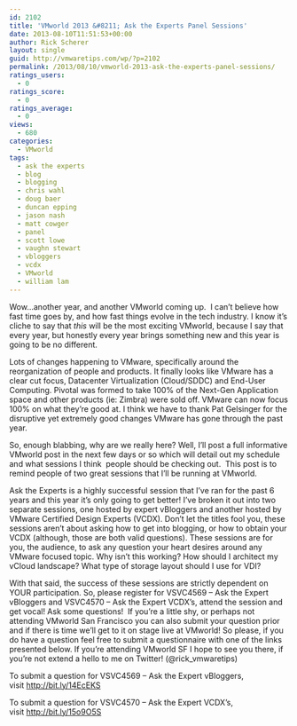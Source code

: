 ```yaml
---
id: 2102
title: 'VMworld 2013 &#8211; Ask the Experts Panel Sessions'
date: 2013-08-10T11:51:53+00:00
author: Rick Scherer
layout: single
guid: http://vmwaretips.com/wp/?p=2102
permalink: /2013/08/10/vmworld-2013-ask-the-experts-panel-sessions/
ratings_users:
  - 0
ratings_score:
  - 0
ratings_average:
  - 0
views:
  - 680
categories:
  - VMworld
tags:
  - ask the experts
  - blog
  - blogging
  - chris wahl
  - doug baer
  - duncan epping
  - jason nash
  - matt cowger
  - panel
  - scott lowe
  - vaughn stewart
  - vbloggers
  - vcdx
  - VMworld
  - william lam
---
```

Wow&#8230;another year, and another VMworld coming up.  I can&#8217;t believe how fast time goes by, and how fast things evolve in the tech industry. I know it&#8217;s cliche to say that _this_ will be the most exciting VMworld, because I say that every year, but honestly every year brings something new and this year is going to be no different.

Lots of changes happening to VMware, specifically around the reorganization of people and products. It finally looks like VMware has a clear cut focus, Datacenter Virtualization (Cloud/SDDC) and End-User Computing. Pivotal was formed to take 100% of the Next-Gen Application space and other products (ie: Zimbra) were sold off. VMware can now focus 100% on what they&#8217;re good at. I think we have to thank Pat Gelsinger for the disruptive yet extremely good changes VMware has gone through the past year.

So, enough blabbing, why are we really here? Well, I&#8217;ll post a full informative VMworld post in the next few days or so which will detail out my schedule and what sessions I think  people should be checking out.  This post is to remind people of two great sessions that I&#8217;ll be running at VMworld.

Ask the Experts is a highly successful session that I&#8217;ve ran for the past 6 years and this year it&#8217;s only going to get better! I&#8217;ve broken it out into two separate sessions, one hosted by expert vBloggers and another hosted by VMware Certified Design Experts (VCDX). Don&#8217;t let the titles fool you, these sessions aren&#8217;t about asking how to get into blogging, or how to obtain your VCDX (although, those are both valid questions). These sessions are for you, the audience, to ask any question your heart desires around any VMware focused topic. Why isn&#8217;t this working? How should I architect my vCloud landscape? What type of storage layout should I use for VDI?

With that said, the success of these sessions are strictly dependent on YOUR participation. So, please register for VSVC4569 &#8211; Ask the Expert vBloggers and VSVC4570 &#8211; Ask the Expert VCDX&#8217;s, attend the session and get vocal! Ask some questions!  If you&#8217;re a little shy, or perhaps not attending VMworld San Francisco you can also submit your question prior and if there is time we&#8217;ll get to it on stage live at VMworld! So please, if you do have a question feel free to submit a questionnaire with one of the links presented below. If you&#8217;re attending VMworld SF I hope to see you there, if you&#8217;re not extend a hello to me on Twitter! (@rick_vmwaretips)

To submit a question for VSVC4569 &#8211; Ask the Expert vBloggers, visit <a href="http://bit.ly/14EcEKS" target="_blank">http://bit.ly/14EcEKS</a>

To submit a question for VSVC4570 &#8211; Ask the Expert VCDX&#8217;s, visit <a href="http://bit.ly/15o9O5S" target="_blank">http://bit.ly/15o9O5S</a>